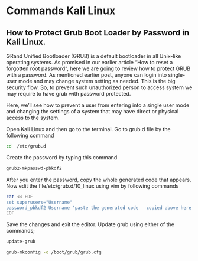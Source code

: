 # Commands Kali Linux

## How to Protect Grub Boot Loader by Password in Kali Linux.

GRand Unified Bootloader (GRUB) is a default bootloader in all Unix-like operating systems. As promised in our earlier article “How to reset a forgotten root password“, here we are going to review how to protect GRUB with a password. As mentioned earlier post, anyone can login into single-user mode and may change system setting as needed. This is the big security flow. So, to prevent such unauthorized person to access system we may require to have grub with password protected.

Here, we’ll see how to prevent a user from entering into a single user mode and changing the settings of a system that may have direct or physical access to the system.

Open Kali  Linux and then go to the terminal.
Go to grub.d file by the following command

```bash
cd  /etc/grub.d
```

Create the password by typing this command

```bash
grub2-mkpasswd-pbkdf2
```

After you enter the password, copy the whole generated code that appears.
Now edit the file/etc/grub.d/10_linux using vim by following commands
```bash
cat << EOF
set superusers="Username"
password_pbkdf2 Username 'paste the generated code   copied above here'
EOF
```

Save the changes and exit the editor.
Update grub using either of the commands;

```bash
update-grub
```
```bash
grub-mkconfig -o /boot/grub/grub.cfg
```

